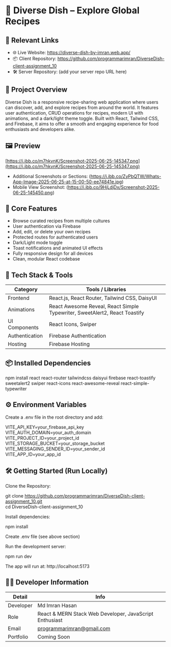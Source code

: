 # 🍲 Diverse Dish – Explore Global Recipes

## 🔗 Relevant Links
- 🌐 Live Website: https://diverse-dish-by-imran.web.app/
- 📦 Client Repository: https://github.com/programmarimran/DiverseDish-client-assignment_10
- 🛠️ Server Repository: (add your server repo URL here)

## 📌 Project Overview
Diverse Dish is a responsive recipe-sharing web application where users can discover, add, and explore recipes from around the world. It features user authentication, CRUD operations for recipes, modern UI with animations, and a dark/light theme toggle. Built with React, Tailwind CSS, and Firebase, it aims to offer a smooth and engaging experience for food enthusiasts and developers alike.

## 🖼️ Preview
[https://i.ibb.co/m7hkvnK/Screenshot-2025-06-25-145347.png](https://i.ibb.co/m7hkvnK/Screenshot-2025-06-25-145347.png)
- Additional Screenshots or Sections: (https://i.ibb.co/ZyPbQTW/Whats-App-Image-2025-06-25-at-15-00-50-ee74841e.jpg)
- Mobile View Screenshot: (https://i.ibb.co/9HjLdjDx/Screenshot-2025-06-25-145450.png)

## 🌟 Core Features
- Browse curated recipes from multiple cultures
- User authentication via Firebase
- Add, edit, or delete your own recipes
- Protected routes for authenticated users
- Dark/Light mode toggle
- Toast notifications and animated UI effects
- Fully responsive design for all devices
- Clean, modular React codebase

## 🧰 Tech Stack & Tools

| Category       | Tools / Libraries                                                  |
| -------------- | ----------------------------------------------------------------- |
| Frontend       | React.js, React Router, Tailwind CSS, DaisyUI                     |
| Animations     | React Awesome Reveal, React Simple Typewriter, SweetAlert2, React Toastify |
| UI Components  | React Icons, Swiper                                               |
| Authentication | Firebase Authentication                                           |
| Hosting        | Firebase Hosting                                                  |

## 📦 Installed Dependencies

npm install react react-router tailwindcss daisyui firebase react-toastify sweetalert2 swiper react-icons react-awesome-reveal react-simple-typewriter

## ⚙️ Environment Variables

Create a .env file in the root directory and add:

VITE_API_KEY=your_firebase_api_key  
VITE_AUTH_DOMAIN=your_auth_domain  
VITE_PROJECT_ID=your_project_id  
VITE_STORAGE_BUCKET=your_storage_bucket  
VITE_MESSAGING_SENDER_ID=your_sender_id  
VITE_APP_ID=your_app_id  

## 🛠️ Getting Started (Run Locally)

Clone the Repository:

git clone https://github.com/programmarimran/DiverseDish-client-assignment_10.git  
cd DiverseDish-client-assignment_10  

Install dependencies:

npm install  

Create .env file (see above section)  

Run the development server:

npm run dev  

The app will run at: http://localhost:5173

## 👨‍💻 Developer Information

| Detail    | Info                                               |
| --------- | --------------------------------------------------|
| Developer | Md Imran Hasan                                    |
| Role      | React & MERN Stack Web Developer, JavaScript Enthusiast |
| Email     | programmarimran@gmail.com                          |
| Portfolio | Coming Soon                                       |
